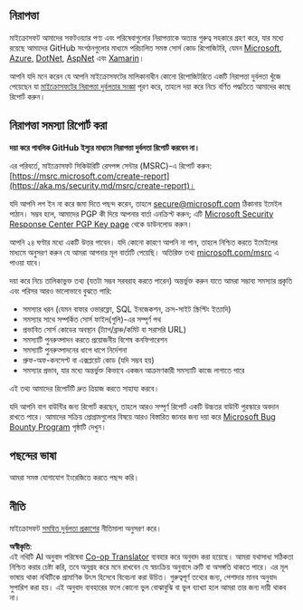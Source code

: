 <!--
CO_OP_TRANSLATOR_METADATA:
{
  "original_hash": "57f14126c1c6add76b3aef3844dfe4e3",
  "translation_date": "2025-07-21T17:34:46+00:00",
  "source_file": "SECURITY.md",
  "language_code": "bn"
}
-->
## নিরাপত্তা

মাইক্রোসফট আমাদের সফটওয়্যার পণ্য এবং পরিষেবাগুলোর নিরাপত্তাকে অত্যন্ত গুরুত্ব সহকারে গ্রহণ করে, যার মধ্যে রয়েছে আমাদের GitHub সংগঠনগুলোর মাধ্যমে পরিচালিত সমস্ত সোর্স কোড রিপোজিটরি, যেমন [Microsoft](https://github.com/Microsoft), [Azure](https://github.com/Azure), [DotNet](https://github.com/dotnet), [AspNet](https://github.com/aspnet) এবং [Xamarin](https://github.com/xamarin)।

আপনি যদি মনে করেন যে আপনি মাইক্রোসফটের মালিকানাধীন কোনো রিপোজিটরিতে একটি নিরাপত্তা দুর্বলতা খুঁজে পেয়েছেন যা [মাইক্রোসফটের নিরাপত্তা দুর্বলতার সংজ্ঞা](https://aka.ms/security.md/definition) পূরণ করে, তাহলে দয়া করে নিচে বর্ণিত পদ্ধতিতে আমাদের কাছে রিপোর্ট করুন।

## নিরাপত্তা সমস্যা রিপোর্ট করা

**দয়া করে পাবলিক GitHub ইস্যুর মাধ্যমে নিরাপত্তা দুর্বলতা রিপোর্ট করবেন না।**

এর পরিবর্তে, মাইক্রোসফট সিকিউরিটি রেসপন্স সেন্টার (MSRC)-এ রিপোর্ট করুন: [https://msrc.microsoft.com/create-report](https://aka.ms/security.md/msrc/create-report)।

যদি আপনি লগ ইন না করে জমা দিতে পছন্দ করেন, তাহলে [secure@microsoft.com](mailto:secure@microsoft.com) ঠিকানায় ইমেইল পাঠান। সম্ভব হলে, আমাদের PGP কী দিয়ে আপনার বার্তা এনক্রিপ্ট করুন; এটি [Microsoft Security Response Center PGP Key page](https://aka.ms/security.md/msrc/pgp) থেকে ডাউনলোড করুন।

আপনি ২৪ ঘণ্টার মধ্যে একটি উত্তর পাবেন। যদি কোনো কারণে আপনি না পান, তাহলে নিশ্চিত করতে ইমেইলের মাধ্যমে অনুসরণ করুন যে আমরা আপনার মূল বার্তাটি পেয়েছি। অতিরিক্ত তথ্য [microsoft.com/msrc](https://www.microsoft.com/msrc) এ পাওয়া যাবে।

দয়া করে নিচে তালিকাভুক্ত তথ্য (যতটা সম্ভব সরবরাহ করতে পারেন) অন্তর্ভুক্ত করুন যাতে আমরা সম্ভাব্য সমস্যার প্রকৃতি এবং পরিসর আরও ভালোভাবে বুঝতে পারি:

  * সমস্যার ধরন (যেমন বাফার ওভারফ্লো, SQL ইনজেকশন, ক্রস-সাইট স্ক্রিপ্টিং ইত্যাদি)
  * সমস্যার সাথে সম্পর্কিত সোর্স ফাইল(গুলি)-এর সম্পূর্ণ পথ
  * প্রভাবিত সোর্স কোডের অবস্থান (ট্যাগ/ব্রাঞ্চ/কমিট বা সরাসরি URL)
  * সমস্যাটি পুনরুত্পাদন করতে প্রয়োজনীয় বিশেষ কনফিগারেশন
  * সমস্যাটি পুনরুত্পাদনের ধাপে ধাপে নির্দেশনা
  * প্রুফ-অফ-কনসেপ্ট বা এক্সপ্লয়েট কোড (যদি সম্ভব হয়)
  * সমস্যার প্রভাব, যার মধ্যে অন্তর্ভুক্ত কিভাবে একজন আক্রমণকারী সমস্যাটি কাজে লাগাতে পারে

এই তথ্য আমাদের রিপোর্টটি দ্রুত ত্রিয়াজ করতে সাহায্য করবে।

যদি আপনি বাগ বাউন্টির জন্য রিপোর্ট করছেন, তাহলে আরও সম্পূর্ণ রিপোর্ট একটি উচ্চতর বাউন্টি পুরস্কারে অবদান রাখতে পারে। আমাদের সক্রিয় প্রোগ্রামগুলোর বিষয়ে আরও বিস্তারিত জানার জন্য দয়া করে [Microsoft Bug Bounty Program](https://aka.ms/security.md/msrc/bounty) পৃষ্ঠাটি দেখুন।

## পছন্দের ভাষা

আমরা সমস্ত যোগাযোগ ইংরেজিতে করতে পছন্দ করি।

## নীতি

মাইক্রোসফট [সমন্বিত দুর্বলতা প্রকাশের](https://aka.ms/security.md/cvd) নীতিমালা অনুসরণ করে।

**অস্বীকৃতি**:  
এই নথিটি AI অনুবাদ পরিষেবা [Co-op Translator](https://github.com/Azure/co-op-translator) ব্যবহার করে অনুবাদ করা হয়েছে। আমরা যথাসাধ্য সঠিকতা নিশ্চিত করার চেষ্টা করি, তবে অনুগ্রহ করে মনে রাখবেন যে স্বয়ংক্রিয় অনুবাদে ত্রুটি বা অসঙ্গতি থাকতে পারে। এর মূল ভাষায় থাকা নথিটিকে প্রামাণিক উৎস হিসেবে বিবেচনা করা উচিত। গুরুত্বপূর্ণ তথ্যের জন্য, পেশাদার মানব অনুবাদ সুপারিশ করা হয়। এই অনুবাদ ব্যবহারের ফলে কোনো ভুল বোঝাবুঝি বা ভুল ব্যাখ্যা হলে আমরা তার জন্য দায়ী থাকব না।